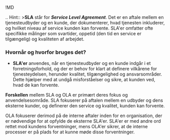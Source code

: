 !MD

.. Hint:: 
    >**SLA** står for ***Service Level Agreement***. Det er en aftale mellem en tjenesteudbyder og en kunde, der dokumenterer, hvad tjenesten inkluderer, og hvilket niveau af service kunden kan forvente. SLA'er omfatter ofte specifikke målinger som svartider, oppetid (den tid en service er tilgængelig) og kvaliteten af arbejdet.

### Hvornår og hvorfor bruges det?

- **SLA'er** anvendes, når en tjenesteudbyder og en kunde indgår i et forretningsforhold, og der er behov for klart at definere vilkårene for tjenesteydelsen, herunder kvalitet, tilgængelighed og ansvarsområder. Dette hjælper med at undgå misforståelser og sikre, at kunden ved, hvad de kan forvente.


**Forskellen** mellem SLA og OLA er primært deres fokus og anvendelsesområde. SLA fokuserer på aftalen mellem en udbyder og dens eksterne kunder, og definerer den service og kvalitet, kunden kan forvente. 

OLA fokuserer derimod på de interne aftaler inden for en organisation, der er nødvendige for at opfylde de eksterne SLA'er. SLA'er er med andre ord rettet mod kundens forventninger, mens OLA'er sikrer, at de interne processer er på plads for at kunne møde disse forventninger.
